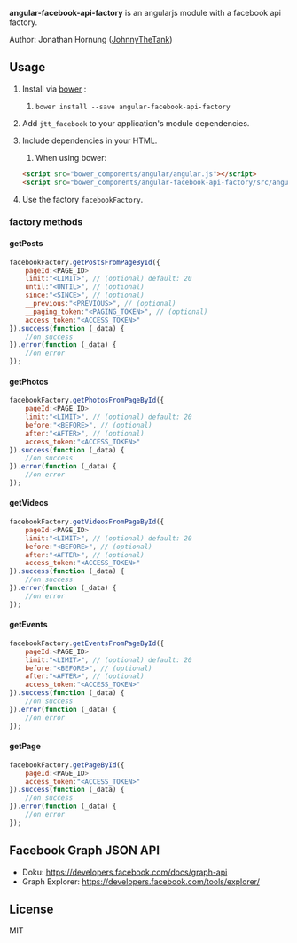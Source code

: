 **angular-facebook-api-factory** is an angularjs module with a facebook api factory.

Author: Jonathan Hornung ([JohnnyTheTank](https://github.com/JohnnyTheTank))

## Usage

1. Install via [bower](http://bower.io/) :
    1. `bower install --save angular-facebook-api-factory`
2. Add `jtt_facebook` to your application's module dependencies.
3. Include dependencies in your HTML.
    1. When using bower:

    ```html
    <script src="bower_components/angular/angular.js"></script>
    <script src="bower_components/angular-facebook-api-factory/src/angular-facebook-api-factory.js"></script>
    ```

4. Use the factory `facebookFactory`.


### factory methods

#### getPosts

```js
facebookFactory.getPostsFromPageById({
    pageId:<PAGE_ID>
    limit:"<LIMIT>", // (optional) default: 20
    until:"<UNTIL>", // (optional)
    since:"<SINCE>", // (optional)
    __previous:"<PREVIOUS>", // (optional)
    __paging_token:"<PAGING_TOKEN>", // (optional)
    access_token:"<ACCESS_TOKEN>"
}).success(function (_data) {
    //on success
}).error(function (_data) {
    //on error
});
```

#### getPhotos

```js
facebookFactory.getPhotosFromPageById({
    pageId:<PAGE_ID>
    limit:"<LIMIT>", // (optional) default: 20
    before:"<BEFORE>", // (optional)
    after:"<AFTER>", // (optional)
    access_token:"<ACCESS_TOKEN>"
}).success(function (_data) {
    //on success
}).error(function (_data) {
    //on error
});
```

#### getVideos

```js
facebookFactory.getVideosFromPageById({
    pageId:<PAGE_ID>
    limit:"<LIMIT>", // (optional) default: 20
    before:"<BEFORE>", // (optional)
    after:"<AFTER>", // (optional)
    access_token:"<ACCESS_TOKEN>"
}).success(function (_data) {
    //on success
}).error(function (_data) {
    //on error
});
```

#### getEvents

```js
facebookFactory.getEventsFromPageById({
    pageId:<PAGE_ID>
    limit:"<LIMIT>", // (optional) default: 20
    before:"<BEFORE>", // (optional)
    after:"<AFTER>", // (optional)
    access_token:"<ACCESS_TOKEN>"
}).success(function (_data) {
    //on success
}).error(function (_data) {
    //on error
});
```

#### getPage

```js
facebookFactory.getPageById({
    pageId:<PAGE_ID>
    access_token:"<ACCESS_TOKEN>"
}).success(function (_data) {
    //on success
}).error(function (_data) {
    //on error
});
```

## Facebook Graph JSON API

* Doku: https://developers.facebook.com/docs/graph-api
* Graph Explorer: https://developers.facebook.com/tools/explorer/


## License

MIT